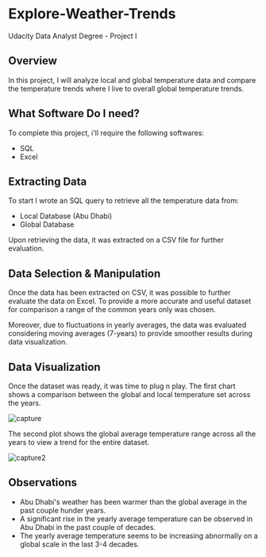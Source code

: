 # Explore-Weather-Trends
Udacity Data Analyst Degree - Project I

## Overview
In this project, I will analyze local and global temperature data and compare the temperature trends where I live to overall global temperature trends.

## What Software Do I need?
To complete this project, i'll require the following softwares:
- SQL
- Excel

## Extracting Data
To start I wrote an SQL query to retrieve all the temperature data from:
- Local Database (Abu Dhabi)
- Global Database

Upon retrieving the data, it was extracted on a CSV file for further evaluation.

## Data Selection & Manipulation
Once the data has been extracted on CSV, it was possible to further evaluate the data on Excel. To provide a more accurate and useful dataset for comparison a range of the common years only was chosen.

Moreover, due to fluctuations in yearly averages, the data was evaluated considering moving averages (7-years) to provide smoother results during data visualization. 

## Data Visualization
Once the dataset was ready, it was time to plug n play. The first chart shows a comparison between the global and local temperature set across the years.<br>

![capture](https://user-images.githubusercontent.com/43564654/46089107-dd90c700-c1be-11e8-9ecd-429f31039f3c.PNG)<br>

The second plot shows the global average temperature range across all the years to view a trend for the entire dataset.<br>

![capture2](https://user-images.githubusercontent.com/43564654/46089105-dcf83080-c1be-11e8-829d-e2f34ae21327.PNG)<br>

## Observations
- Abu Dhabi's weather has been warmer than the global average in the past couple hunder years.
- A significant rise in the yearly average temperature can be observed in Abu Dhabi in the past couple of decades.
- The yearly average temperature seems to be increasing abnormally on a global scale in the last 3-4 decades. 
